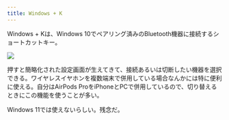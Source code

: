 ```yaml
---
title: Windows + K
---
```

Windows + Kは、Windows 10でペアリング済みのBluetooth機器に接続するショートカットキー。

![](https://lh4.googleusercontent.com/_HK85dbgrJfbhSi5By7xve-bHYnfUe8y6c_lVyEbvXhNSUplJ28JAFKbwkgsOqSeaw-cPviFu616BA4im-3ML-uyOUWx_1pM0uRAqpKXxNSA-aeQKXkJug23kDYGbOFpkLFux3qt2CAL5Jkrf1UJ6w)

押すと簡略化された設定画面が生えてきて、接続あるいは切断したい機器を選択できる。ワイヤレスイヤホンを複数端末で併用している場合なんかには特に便利に使える。自分はAirPods ProをiPhoneとPCで併用しているので、切り替えるときにこの機能を使うことが多い。

Windows 11では使えないらしい。残念だ。
